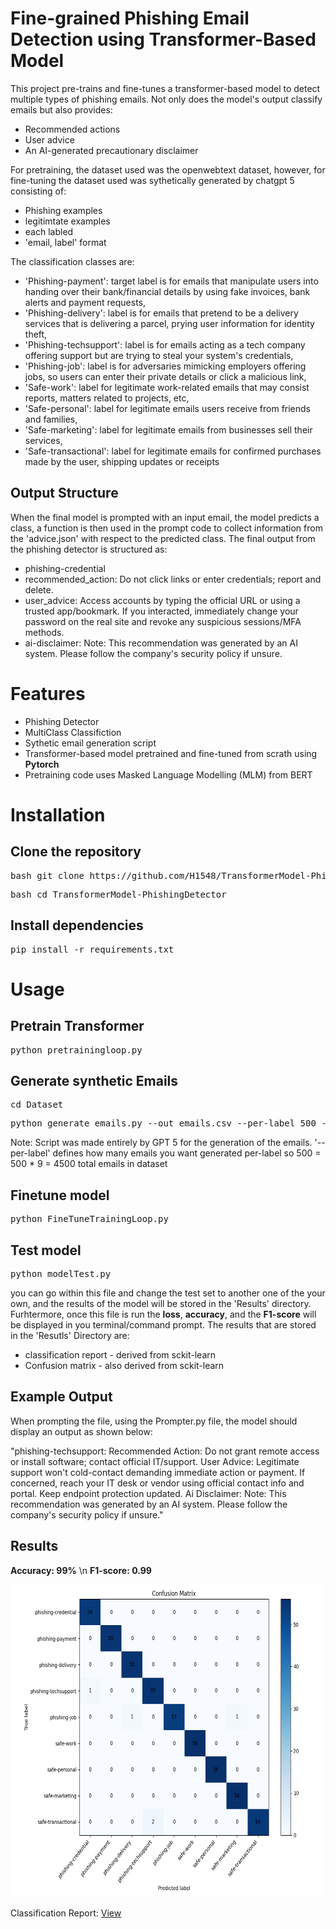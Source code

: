# Fine-grained Phishing Email Detection using Transformer-Based Model

This project pre-trains and fine-tunes a transformer-based model to detect multiple types of phishing emails. Not only does the model's output classify emails but also provides:
- Recommended actions
- User advice 
- An AI-generated precautionary disclaimer

For pretraining, the dataset used was the openwebtext dataset, however, for fine-tuning the dataset used was sythetically generated by chatgpt 5 consisting of: 

- Phishing examples 
- legitimtate examples 
- each labled 
- 'email, label' format

The classification classes are: 

- 'Phishing-payment': target label is for emails that manipulate users into handing over their bank/financial details by using fake invoices, bank alerts and payment requests,
- 'Phishing-delivery': label is for emails that pretend to be a delivery services that is delivering a parcel, prying user information for identity theft, 
- 'Phishing-techsupport': label is for emails acting as a tech company offering support but are trying to steal your system's credentials,
- 'Phishing-job': label is for adversaries mimicking employers offering jobs, so users can enter their private details or click a malicious link, 
- 'Safe-work': label for legitimate work-related emails that may consist reports, matters related to projects, etc,
- 'Safe-personal': label for legitimate emails users receive from friends and families, 
- 'Safe-marketing': label for legitimate emails from businesses sell their services, 
- 'Safe-transactional': label for legitimate emails for confirmed purchases made by the user, shipping updates or receipts

## Output Structure
When the final model is prompted with an input email, the model predicts a class, a function is then used in the prompt code to collect information from the 'advice.json' with respect to the predicted class. 
The final output from the phishing detector is structured as:
- phishing-credential
- recommended_action: Do not click links or enter credentials; report and delete.
- user_advice: Access accounts by typing the official URL or using a trusted app/bookmark. If you interacted, immediately change your password on the real site and revoke any suspicious sessions/MFA methods.
- ai-disclaimer: Note: This recommendation was generated by an AI system. Please follow the company's security policy if unsure.

# Features
- Phishing Detector
- MultiClass Classifiction
- Sythetic email generation script
- Transformer-based model pretrained and fine-tuned from scrath using **Pytorch** 
- Pretraining code uses Masked Language Modelling (MLM) from BERT

# Installation
## Clone the repository
<pre>bash git clone https://github.com/H1548/TransformerModel-PhishingDetector.git</pre>
<pre>bash cd TransformerModel-PhishingDetector</pre>

## Install dependencies
<pre>pip install -r requirements.txt</pre>

# Usage

## Pretrain Transformer
<pre>python pretrainingloop.py</pre>

## Generate synthetic Emails
<pre>cd Dataset</pre>
<pre>python generate_emails.py --out emails.csv --per-label 500 --seed 1337</pre>
Note: Script was made entirely by GPT 5 for the generation of the emails.
'--per-label' defines how many emails you want generated per-label so 500 = 500 * 9 = 4500 total emails in dataset

## Finetune model 
<pre>python FineTuneTrainingLoop.py</pre>

## Test model 
<pre>python modelTest.py</pre>
you can go within this file and change the test set to another one of the your own, and the results of the model will be stored in the 'Results' directory. 
Furhtermore, once this file is run the **loss**, **accuracy**, and the **F1-score** will be displayed in you terminal/command prompt.
The results that are stored in the 'Resutls' Directory are:

- classification report - derived from sckit-learn
- Confusion matrix - also derived from sckit-learn

## Example Output
When prompting the file, using the Prompter.py file, the model should display an output as shown below: 

"phishing-techsupport: Recommended Action: Do not grant remote access or install software; contact official IT/support. User Advice: Legitimate support won't cold-contact demanding immediate action or payment. If concerned, reach your IT desk or vendor using official contact info and portal. Keep endpoint protection updated.
Ai Disclaimer: Note: This recommendation was generated by an AI system. Please follow the company's security policy if unsure."

 ## Results
**Accuracy: 99%** \n 
**F1-score: 0.99**

<img src="Images/confusion_matrix.png" alt="Confusion Matrix" width="500" height ="500"/>

Classification Report: [View](Images/classification_report.csv)